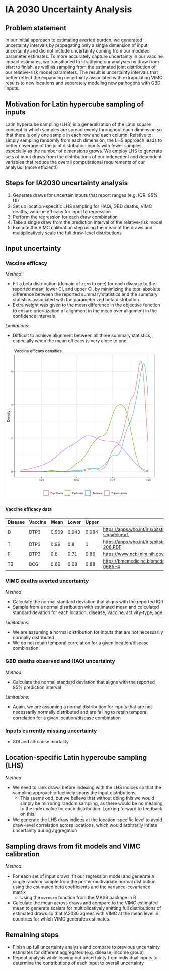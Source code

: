 # IA 2030 Uncertainty Analysis

## Problem statement
In our initial approach to estimating averted burden, we generated uncertainty intervals by propagating only a single dimension of input uncertainty and did not include uncertainty coming from our modeled parameter estimates. To more accurately capture uncertainty in our vaccine impact estimates, we transitioned to stratifying our analyses by draw from start to finish, as well as sampling from the estimated joint distribution of our relative-risk model parameters. The result is uncertainty intervals that better reflect the expanding uncertainty associated with extrapolating VIMC results to new locations and separately modeling new pathogens with GBD inputs.

## Motivation for Latin hypercube sampling of inputs
Latin hypercube sampling (LHS) is a generalization of the Latin square concept in which samples are spread evenly throughout each dimension so that there is only one sample in each row and each column. Relative to simply sampling randomly from each dimension, the LHS approach leads to better coverage of the joint distribution inputs with fewer samples, especially as the number of dimensions grows. We employ LHS to generate sets of input draws from the distributions of our indepedent and dependent variables that reduce the overall computational requirements of our analysis. (more efficient!)

## Steps for IA2030 uncertainty analysis
1. Generate draws for uncertain inputs that report ranges (e.g. IQR, 95% UI)
2. Set up location-specific LHS sampling for HAQi, GBD deaths, VIMC deaths, vaccine efficacy for input to regression
3. Perform the regression for each draw combination
4. Take a single draw from the prediction interval of the relative-risk model
5. Execute the VIMC calibration step using the mean of the draws and multiplicatively scale the full draw-level distributions

## Input uncertainty
### Vaccine efficacy 
  
_Method_:
  - Fit a beta distribution (domain of zero to one) for each disease to the reported mean, lower CI, and upper CI, by minimizing the total absolute difference between the reported summary statistics and the summary statistics associated with the parameterized beta distribution
  - Extra weight was given to the mean difference in the objective function to ensure prioritization of alignment in the mean over alignment in the confidence intervals

_Limitations_:
   - Difficult to achieve alignment between all three summary statistics, especially when the mean efficacy is very close to one

![efficacy_ui](efficacy_ui.png)

#### Vaccine efficacy data
|Disease|Vaccine|Mean |Lower|Upper|Source                                                                        |
|-------|-------|-----|-----|-----|------------------------------------------------------------------------------|
|D      |DTP3   |0.969|0.943|0.984|https://apps.who.int/iris/bitstream/handle/10665/258681/WER9231.pdf?sequence=1|
|T      |DTP3   |0.99 |0.8  |1    |https://apps.who.int/iris/bitstream/handle/10665/233093/WER8120_198-208.PDF   |
|P      |DTP3   |0.8  |0.71 |0.86 |https://www.ncbi.nlm.nih.gov/pmc/articles/PMC5088088/                         |
|TB     |BCG    |0.66 |0.08 |0.88 |https://bmcmedicine.biomedcentral.com/articles/10.1186/s12916-016-0685-4      |


### VIMC deaths averted uncertainty
  
_Method_:
  - Calculate the normal standard deviation that aligns with the reported IQR
  - Sample from a normal distribution with estimated mean and calculated standard devation for each location, disease, vaccine, activity-type, age

_Limitations_:
  - We are assuming a normal distribution for inputs that are not necessarily normally distributed
  - We do not retain temporal correlation for a given location/disease combination

### GBD deaths observed and HAQi uncertainty
  
_Method_:
  - Calculate the normal standard deviation that aligns with the reported 95% prediction interval

_Limitations_:
  - Again, we are assuming a normal distribution for inputs that are not necessarily normally distributed and are failing to retain temporal correlation for a given location/disease combination


### Inputs currently missing uncertainty
- SDI and all-cause mortality

## Location-specific Latin hypercube sampling (LHS)
_Method_:
  - We need to rank draws before indexing with the LHS indices so that the sampling approach effectively spans the input distributions
    - This seems odd, but we believe that without doing this we would simply be mirroring random sampling, as there would be no meaning to the index value for each distribution. Looking forward to feedback on this.
  - We generate the LHS draw indices at the location-specific level to avoid draw-level correlation across locations, which would arbitrarily inflate uncertainty during aggregation

## Sampling draws from fit models and VIMC calibration 
_Method_: 
  - For each set of input draws, fit our regression model and generate a single random sample from the poster multivariate normal distibution using the estimated beta coefficients and the variance-covariance matrix
    - Using the `mvrnorm` function from the MASS package in R
  - Calculate the mean across draws and compare to the VIMC estimated mean to generate scalars for multiplicatively shifting full distributions of estimated draws so that IA2030 agrees with VIMC at the mean level in countries for which VIMC generates estimates.

## Remaining steps
- Finish up full uncertainty analysis and compare to previous uncertainty estimates for different aggregates (e.g. disease, income group)
- Repeat analysis while leaving out uncertainty from individual inputs to determine the contributions of each input to overall uncertainty
